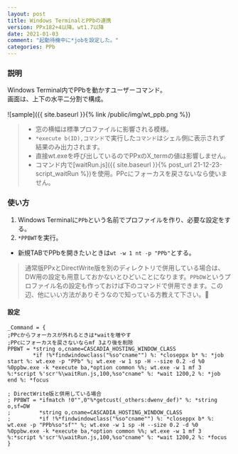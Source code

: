 ```yaml
---
layout: post
title: Windows TerminalとPPbの連携
version: PPx182+4以降。wt1.7以降
date: 2021-01-03
comment: "起動待機中に*jobを設定した。"
categories: PPb
---
```

### 説明
Windows Terminal内でPPbを動かすユーザーコマンド。<BR>
画面は、上下の水平二分割で構成。
<BR><BR>
![sample]({{ site.baseurl }}{% link /public/img/wt_ppb.png %})

> - 窓の横幅は標準プロファイルに影響される模様。
> - `*execute b(ID),コマンド`で実行した`コマンド`はシェル側に表示されず結果のみ出力されます。
> - 直接wt.exeを呼び出しているのでPPxのX\_termの値は影響しません。
> - コマンド内で[waitRun.js]({{ site.baseurl }}{% post_url 21-12-23-script_waitRun %})を使用。PPcにフォーカスを戻さないなら使いません。

### 使い方
1. Windows Terminalに`PPb`という名前でプロファイルを作り、必要な設定をする。
1. `*PPBWT`を実行。
  - 新規TABでPPbを開きたいときは`wt -w 1 nt -p "PPb"`とする。

> 通常版PPxとDirectWrite版を別のディレクトリで併用している場合は、DW用の設定も用意しておかないとひどいことになります。`PPbDW`というプロファイル名の設定も作っておけば下のコマンドで併用できます。この辺、他にいい方法がありそうなので知っている方教えて下さい。:pray:

#### 設定
```
_Command = {
;PPcからフォーカスが外れるときは*waitを増やす
;PPcにフォーカスを戻さないならmf 3より後を削除
PPBWT = *string o,cname=CASCADIA_HOSTING_WINDOW_CLASS
        *if !%*findwindowclass("%so"cname"") %: *closeppx b* %: *job start %: wt.exe -p "PPb" %; wt.exe -w 1 sp -H --size 0.2 -d %0 %0ppbw.exe -k *execute ba,*option common %%; wt.exe -w 1 mf 3 %:*script %'scr'%\waitRun.js,100,%so"cname" %: *wait 1200,2 %: *job end %: *focus

; DirectWrite版と併用している場合
; PPBWT = *ifmatch !0"",0"%*getcust(_others:dwenv_def)" %: *string o,sf=DW
;         *string o,cname=CASCADIA_HOSTING_WINDOW_CLASS
;         *if !%*findwindowclass("%so"cname"") %: *closeppx b* %: wt.exe -p "PPb%so"sf"" %; wt.exe -w 1 sp -H --size 0.2 -d %0 %0ppbw.exe -k *execute ba,*option common %%; wt.exe -w 1 mf 3 %:*script %'scr'%\waitRun.js,100,%so"cname" %: *wait 1200,2 %: *focus
}
```

